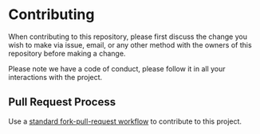 # Contributing

When contributing to this repository, please first discuss the change you wish to make via issue,
email, or any other method with the owners of this repository before making a change. 

Please note we have a code of conduct, please follow it in all your interactions with the project.


## Pull Request Process

Use a [standard fork-pull-request workflow](https://gist.github.com/Chaser324/ce0505fbed06b947d962)
to contribute to this project.
